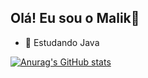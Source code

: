 ## Olá! Eu sou o Malik👋

- 🌱 Estudando Java 

[![Anurag's GitHub stats](https://github-readme-stats.vercel.app/apiMalikLaet=anuraghazra)](https://github.com/anuraghazra/github-readme-stats)
